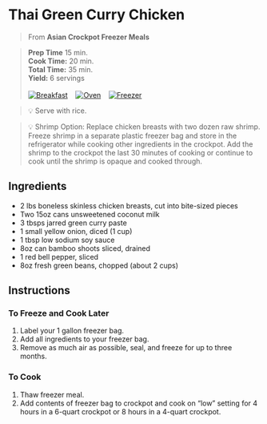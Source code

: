 # Thai Green Curry Chicken

> From **Asian Crockpot Freezer Meals**

> **Prep Time** 15 min.<br>
**Cook Time:** 20 min.<br>
**Total Time:** 35 min.<br>
**Yield:** 6 servings<br> <br>
[![Breakfast](https://img.shields.io/badge/Meal_Type-Dinner-blue)](#) &nbsp;&nbsp;
[![Oven](https://img.shields.io/badge/Cooking_Method-Oven-green)](#) &nbsp;&nbsp;
[![Freezer](https://img.shields.io/badge/Is_Freezer_Meal-True-2451ba)](#)

> :bulb: Serve with rice.

> :bulb: Shrimp Option: Replace chicken breasts with two dozen raw shrimp. Freeze shrimp in a separate plastic freezer bag and store in the refrigerator while cooking other ingredients in the crockpot. Add the shrimp to the crockpot the last 30 minutes of  cooking or continue to cook until the shrimp is opaque and cooked through.

## Ingredients
- 2 lbs boneless skinless chicken breasts, cut into bite-sized pieces
- Two 15oz cans unsweetened coconut milk
- 3 tbsps jarred green curry paste
- 1 small yellow onion, diced (1 cup)
- 1 tbsp low sodium soy sauce
- 8oz can bamboo shoots sliced, drained
- 1 red bell pepper, sliced
- 8oz fresh green beans, chopped (about 2 cups)
## Instructions

### To Freeze and Cook Later

1. Label your 1 gallon freezer bag.
2. Add all ingredients to your freezer bag.
3. Remove as much air as possible, seal, and freeze for up to three months.

### To Cook

1. Thaw freezer meal.
2. Add contents of freezer bag to crockpot and cook on “low” setting for 4
hours in a 6-quart crockpot or 8 hours in a 4-quart crockpot. 
